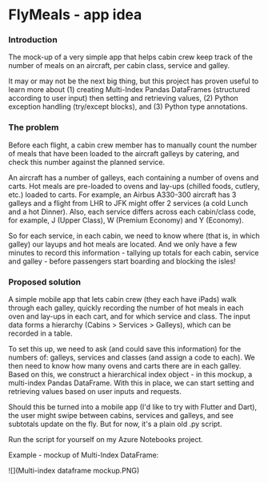 # FlyMeals - app idea

### Introduction

The mock-up of a very simple app that helps cabin crew keep track of the number of meals on an aircraft, per cabin class, service and galley. 

It may or may not be the next big thing, but this project has proven useful to learn more about (1) creating Multi-Index Pandas DataFrames (structured according to user input) then setting and retrieving values, (2) Python exception handling (try/except blocks), and (3) Python type annotations.

### The problem

Before each flight, a cabin crew member has to manually count the number of meals that have been loaded to the aircraft galleys by catering, and check this number against the planned service.

An aircraft has a number of galleys, each containing a number of ovens and carts. Hot meals are pre-loaded to ovens and lay-ups (chilled foods, cutlery, etc.) loaded to carts. For example, an Airbus A330-300 aircraft has 3 galleys and a flight from LHR to JFK might offer 2 services (a cold Lunch and a hot Dinner). Also, each service differs across each cabin/class code, for example, J (Upper Class), W (Premium Economy) and Y (Economy).

So for each service, in each cabin, we need to know where (that is, in which galley) our layups and hot meals are located. And we only have a few minutes to record this information - tallying up totals for each cabin, service and galley - before passengers start boarding and blocking the isles!


### Proposed solution

A simple mobile app that lets cabin crew (they each have iPads) walk through each galley, quickly recording the number of hot meals in each oven and lay-ups in each cart, and for which service and class. The input data forms a hierarchy (Cabins > Services > Galleys), which can be recorded in a table.

To set this up, we need to ask (and could save this information) for the numbers of: galleys, services and classes (and assign a code to each). We then need to know how many ovens and carts there are in each galley. Based on this, we construct a hierarchical index object - in this mockup, a multi-index Pandas DataFrame. With this in place, we can start setting and retrieving values based on user inputs and requests.

Should this be turned into a mobile app (I'd like to try with Flutter and Dart), the user might swipe between cabins, services and galleys, and see subtotals update on the fly. But for now, it's a plain old .py script.

Run the script for yourself on my Azure Notebooks project.

Example - mockup of Multi-Index DataFrame:

![](Multi-index dataframe mockup.PNG)
